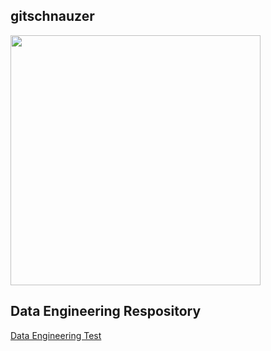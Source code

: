 ## gitschnauzer
<html>
    <img src="Schznauzerpic.png" width="400">

</html>

## Data Engineering Respository
<a href="https://codo0001.github.io/dataengineering"> Data Engineering Test </a>
